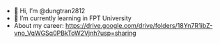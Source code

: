 - 👋 Hi, I’m @dungtran2812
- 🌱 I’m currently learning in FPT University
- About my career: https://drive.google.com/drive/folders/18Yn7R1ibZ-vno_VqWGSq0PBkToW2Vjnh?usp=sharing
